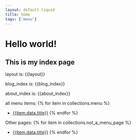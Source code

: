 ```yaml
---
layout: default.liquid
title: home
tags: ['menu']
---
```


# Hello world!
## This is my index page

layout is: {{layout}}

blog_index is: {{blog_index}}

about_index is: {{about_index}}


all menu items: 
{% for item in collections.menu %}
- [{{item.data.title}}]({{item.url}})
{% endfor %}



Other pages:
{% for item in collections.not_a_menu_page %}
- [{{item.data.title}}]({{item.url}})
{% endfor %}